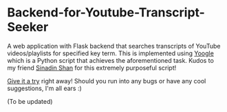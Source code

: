 # Backend-for-Youtube-Transcript-Seeker

A web application with Flask backend that searches transcripts of YouTube videos/playlists for specified key term.
This is implemented using <a href="https://github.com/SinadShan/Yoogle">Yoogle</a> which is a Python script that achieves the aforementioned task.
Kudos to my friend <a href="https://github.com/SinadShan">Sinadin Shan</a> for this extremely purposeful script!

 <a href="https://youtube-transcript-flask.herokuapp.com/">Give it a try</a> right away! Should you run into any bugs or have any cool suggestions, I'm all ears :)
 
 (To be updated)
